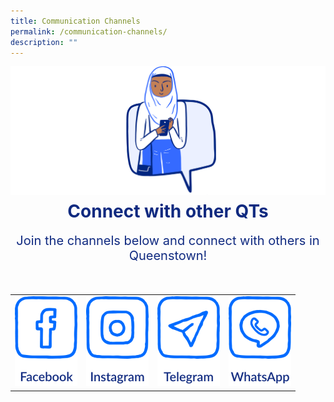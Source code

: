 ```yaml
---
title: Communication Channels
permalink: /communication-channels/
description: ""
---
```

![](/images/CONNECT%20WITH%20US/connect-with-us.png)

<h1 style="text-align:center;color:#102A80;margin-top:-8px">Connect with other QTs</h1>
<p style="text-align:center;font-size:20px;color:#102A80;margin-top:16px">Join the channels below and connect with others in Queenstown!</p>

<div class="social-media-container-website">
	<table>
	<tbody><tr>
		<td>
			<a href="https://staging.d2k14e3dkp8goc.amplifyapp.com/about-qt/mr-eric-chua-message/test?key=abc" target="blank" rel="noopener noreferrer">
							<img class="social-media-button" src="/images/CONNECT%20WITH%20US/facebook-button.png">
			</a>
		</td>
		<td>
			<a href="https://staging.d2k14e3dkp8goc.amplifyapp.com/about-qt/mr-eric-chua-message?test=123" target="blank" rel="noopener noreferrer">
							<img class="social-media-button" src="/images/CONNECT%20WITH%20US/instagram-button.png">
			</a>
		</td>
		<td>
			<a href="https://staging.d2k14e3dkp8goc.amplifyapp.com/hawkerfest/hawkerfest-2023/?test=123" target="blank" rel="noopener noreferrer">
							<img class="social-media-button" src="/images/CONNECT%20WITH%20US/telegram-button.png">
			</a>
		</td>
		<td>
			<a href="https://www.bing.com/search?q=test" target="blank" rel="noopener noreferrer">
							<img class="social-media-button" src="/images/CONNECT%20WITH%20US/whatsapp-button.png">
			</a>
		</td>
	</tr>	
	</tbody></table>
</div>

<div class="social-media-container-mobile">
	<table>
	<tbody><tr>
		<td style="border:0;padding-top:10px;">
			<a href="https://www.facebook.com/queenstowncc" target="blank" rel="noopener noreferrer">
							<img class="social-media-button" src="/images/CONNECT%20WITH%20US/facebook-button.png">
			</a>
		</td>
		<td style="border:0;padding-top:10px;">
			<a href="https://www.instagram.com/queenstownsg" target="blank" rel="noopener noreferrer">
							<img class="social-media-button" src="/images/CONNECT%20WITH%20US/instagram-button.png">
			</a>
		</td>
	</tr>
	<tr>
		<td style="padding-top:80px">
			<a href="https://t.me/queenstownsg" target="blank" rel="noopener noreferrer">
							<img class="social-media-button" src="/images/CONNECT%20WITH%20US/telegram-button.png">
			</a>
		</td>
		<td style="padding-top:80px">
			<a href="https://www.whatsapp.com/channel/0029Va4jWx9AjPXJ6xYI0K0r" target="blank" rel="noopener noreferrer">
							<img class="social-media-button" src="/images/CONNECT%20WITH%20US/whatsapp-button.png">
			</a>
		</td>
	</tr>	
	</tbody></table>
</div>

<style>
.social-media-button {
	max-width:100px;
	max-height:144px;
}
	
.social-media-container-mobile {
	visibility: hidden;
	margin-top: -100px;
	display: none;
	
	@media only screen and (max-width: 768px) {
		visibility: visible;
		display: block;
		margin-top: -130px;
	}
	
	@media only screen and (max-width: 425px) {
		visibility: visible;
		display: block;	
		margin-top: -100px;
	}
	
	@media only screen and (max-width: 320px) {
		visibility: visible;
		display: block;	
		margin-top: -60px;
	}
}
	
.social-media-container-website {
	visibility: hidden;
	display: none;
	padding-top: 16px;
	
	@media only screen and (min-width: 769px) {
		visibility: visible;
		display: block;	
	}
}
</style>
